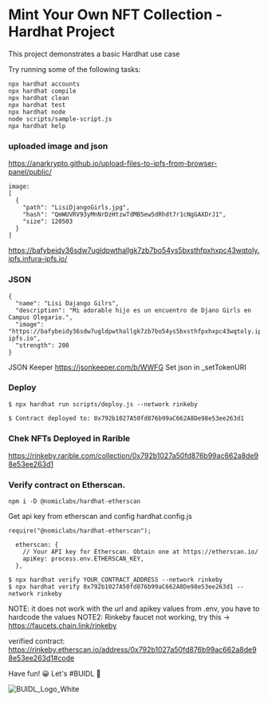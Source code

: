 # Mint Your Own NFT Collection - Hardhat Project

This project demonstrates a basic Hardhat use case

Try running some of the following tasks:

```shell
npx hardhat accounts
npx hardhat compile
npx hardhat clean
npx hardhat test
npx hardhat node
node scripts/sample-script.js
npx hardhat help
```

### uploaded image and json

https://anarkrypto.github.io/upload-files-to-ipfs-from-browser-panel/public/

```
image:
[
  {
    "path": "LisiDjangoGirls.jpg",
    "hash": "QmWUVRV93yMnNrDzHtzwTdMB5ew5dRhdt7r1cNgGAXDrJ1",
    "size": 120503
  }
]
```

https://bafybeidy36sdw7ugldpwthallgk7zb7bo54ys5bxsthfpxhxpc43wqtoly.ipfs.infura-ipfs.io/

### JSON

```
{
  "name": "Lisi Dajango Gilrs",
  "description": "Mi adorable hijo es un encuentro de Djano Girls en Campus Olegario.",
  "image": "https://bafybeidy36sdw7ugldpwthallgk7zb7bo54ys5bxsthfpxhxpc43wqtoly.ipfs.infura-ipfs.io",
  "strength": 200
}
```

JSON Keeper
https://jsonkeeper.com/b/WWFG
Set json in _setTokenURI


### Deploy 

```
$ npx hardhat run scripts/deploy.js --network rinkeby

$ Contract deployed to: 0x792b1027A50fd876b99aC662A8De98e53ee263d1
```

### Chek NFTs Deployed in Rarible

https://rinkeby.rarible.com/collection/0x792b1027a50fd876b99ac662a8de98e53ee263d1


### Verify contract on Etherscan.

```
npm i -D @nomiclabs/hardhat-etherscan
```

Get api key from etherscan and config hardhat.config.js

```
require("@nomiclabs/hardhat-etherscan");

  etherscan: {
    // Your API key for Etherscan. Obtain one at https://etherscan.io/
    apiKey: process.env.ETHERSCAN_KEY,
  },
  ```

```
$ npx hardhat verify YOUR_CONTRACT_ADDRESS --network rinkeby 
$ npx hardhat verify 0x792b1027A50fd876b99aC662A8De98e53ee263d1 --network rinkeby 
```

NOTE: it does not work with the url and apikey values from .env, you have to hardcode the values
NOTE2: Rinkeby faucet not working, try this -> https://faucets.chain.link/rinkeby

verified contract:
https://rinkeby.etherscan.io/address/0x792b1027a50fd876b99ac662a8de98e53ee263d1#code


Have fun! 😀 Let's #BUIDL 🚀

![BUIDL_Logo_White](https://user-images.githubusercontent.com/330947/145647135-a6a42001-cab7-4814-a8b6-988c460be582.png)
